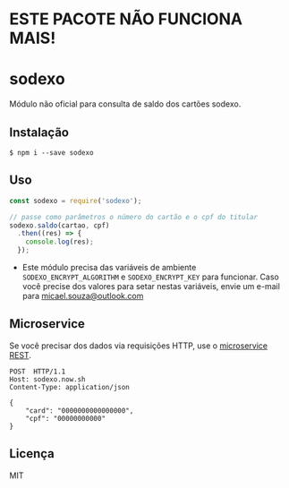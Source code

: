 # ESTE PACOTE NÃO FUNCIONA MAIS!

# sodexo
Módulo não oficial para consulta de saldo dos cartões sodexo.

## Instalação
```
$ npm i --save sodexo
```

## Uso

```javascript
const sodexo = require('sodexo');

// passe como parâmetros o número do cartão e o cpf do titular
sodexo.saldo(cartao, cpf)
  .then((res) => {
    console.log(res);
  });
```
* Este módulo precisa das variáveis de ambiente `SODEXO_ENCRYPT_ALGORITHM` e `SODEXO_ENCRYPT_KEY` para funcionar. Caso você precise dos valores para setar nestas variáveis, envie um e-mail para micael.souza@outlook.com

## Microservice
Se você precisar dos dados via requisições HTTP, use o [microservice REST][0].
```http
POST  HTTP/1.1
Host: sodexo.now.sh
Content-Type: application/json

{
	"card": "0000000000000000",
	"cpf": "00000000000"
}
```

## Licença
MIT

[0]:https://github.com/sodexounofficial/sodexo-microservice
